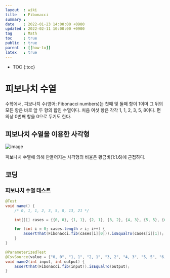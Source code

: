 ```yaml
---
layout  : wiki
title   : Fibonacci
summary :
date    : 2022-01-23 14:00:00 +0900
updated : 2022-02-11 10:00:00 +0900
tag     : Math
toc     : true
public  : true
parent  : [[how-to]]
latex   : true
---
```

* TOC
{:toc}

# 피보나치 수열
수학에서, 피보나치 수(영어: Fibonacci numbers)는 첫째 및 둘째 항이 1이며 그 뒤의 모든 항은 바로 앞 두 항의 합인 수열이다. 처음 여섯 항은 각각 1, 1, 2, 3, 5, 8이다. 편의상 0번째 항을 0으로 두기도 한다.

## 피보나치 수열을 이용한 사각형
![image](https://user-images.githubusercontent.com/60500649/150665710-790a7f1f-fa24-4656-9f5e-6d29c58cba0a.png)

피보나치 수열에 의해 만들어지는 사각형의 비율은 황금비(1:1.6)에 근접하다.<br>

## 코딩
### 피보나치 수열 테스트
```java
@Test
void name() {
    /* 0, 1, 1, 2, 3, 5, 8, 13, 21 */

    int[][] cases = {{0, 0}, {1, 1}, {2, 1}, {3, 2}, {4, 3}, {5, 5}, {6, 8}, {7, 13}};

    for (int i = 0; cases.length > i; i++) {
        assertThat(Fibonacci.fib(cases[i][0])).isEqualTo(cases[i][1]);
    }
}
```

```java
@ParameterizedTest
@CsvSource(value = {"0, 0", "1, 1", "2, 1", "3, 2", "4, 3", "5, 5", "6, 8", "7, 13"})
void name2(int input, int output) {
    assertThat(Fibonacci.fib(input)).isEqualTo(output);
}
```
